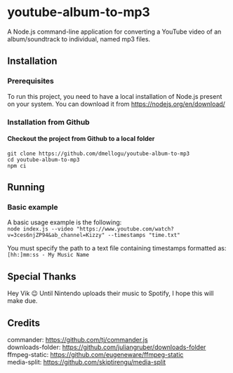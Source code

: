 # youtube-album-to-mp3

A Node.js command-line application for converting a YouTube video of an album/soundtrack to individual, named mp3 files.

## Installation

### Prerequisites

To run this project, you need to have a local installation of Node.js present on your system. You can download it from https://nodejs.org/en/download/

### Installation from Github

#### Checkout the project from Github to a local folder

`git clone https://github.com/dmellogu/youtube-album-to-mp3`<br />
`cd youtube-album-to-mp3`<br />
`npm ci`

## Running

### Basic example

A basic usage example is the following:<br />
`node index.js --video "https://www.youtube.com/watch?v=3ces6njZP94&ab_channel=Kizzy" --timestamps "time.txt"`

You must specify the path to a text file containing timestamps formatted as:<br />
`[hh:]mm:ss - My Music Name`

## Special Thanks

Hey Vik :wink: Until Nintendo uploads their music to Spotify, I hope this will make due.

## Credits

commander: https://github.com/tj/commander.js <br />
downloads-folder: https://github.com/juliangruber/downloads-folder <br />
ffmpeg-static: https://github.com/eugeneware/ffmpeg-static <br />
media-split: https://github.com/skiptirengu/media-split